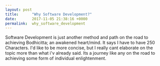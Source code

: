 ```yaml
---
layout: post
title:      "Why Software Development?"
date:       2017-11-05 21:38:16 +0000
permalink:  why_software_development
---
```


Software Development is just another method and path on the road to achieving Bodhicitta; an awakened heart/mind. 
It says I have to have 250 Characters. I'd like to be more concise, but I really cant elaborate on the topic more than what i'v already said. Its a journey like any on the road to achieving some form of individual enlightenment. 

